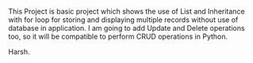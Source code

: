 This Project is basic project which shows the use of List and Inheritance with for loop for storing and displaying multiple records without use of database in application.  I am going to add Update and Delete operations too, so it will be compatible to perform CRUD operations in Python.  

Harsh.

